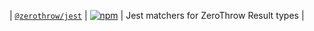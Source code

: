| [`@zerothrow/jest`](packages/jest) | [![npm](https://img.shields.io/npm/v/@zerothrow/jest.svg?style=flat-square)](https://npm.im/@zerothrow/jest) | Jest matchers for ZeroThrow Result types |